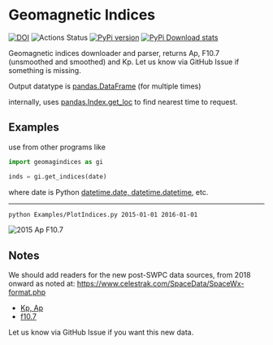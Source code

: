 # Geomagnetic Indices

[![DOI](https://zenodo.org/badge/173524807.svg)](https://zenodo.org/badge/latestdoi/173524807)
![Actions Status](https://github.com/space-physics/geomagindices/workflows/ci_python/badge.svg)
[![PyPi version](https://img.shields.io/pypi/pyversions/geomagindices.svg)](https://pypi.python.org/pypi/geomagindices)
[![PyPi Download stats](http://pepy.tech/badge/geomagindices)](http://pepy.tech/project/geomagindices)

Geomagnetic indices downloader and parser, returns Ap, F10.7 (unsmoothed and smoothed) and Kp.
Let us know via GitHub Issue if something is missing.

Output datatype is
[pandas.DataFrame](http://pandas.pydata.org/pandas-docs/stable/reference/frame.html)
(for multiple times)

internally, uses
[pandas.Index.get_loc](https://pandas.pydata.org/pandas-docs/stable/reference/api/pandas.Index.get_loc.html)
to find nearest time to request.

## Examples

use from other programs like

```python
import geomagindices as gi

inds = gi.get_indices(date)
```

where date is Python
[datetime.date, datetime.datetime](https://docs.python.org/3/library/datetime.html), etc.

---

```sh
python Examples/PlotIndices.py 2015-01-01 2016-01-01
```

![2015 Ap F10.7](./tests/2015.png)


## Notes

We should add readers for the new post-SWPC data sources, from 2018 onward as noted at:
https://www.celestrak.com/SpaceData/SpaceWx-format.php

* [Kp, Ap](ftp://ftp.gfz-potsdam.de/pub/home/obs/kp-ap/wdc/)
* [f10.7](ftp://ftp.geolab.nrcan.gc.ca/data/solar_flux/daily_flux_values/fluxtable.txt)

Let us know via GitHub Issue if you want this new data.
